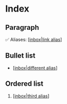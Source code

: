 # Index

## Paragraph
✅ Aliases: [[inbox|link alias]]

## Bullet list
- [[inbox|different alias]]

## Ordered list
1. [[inbox|third alias]]
  
[//begin]: # "Autogenerated link references for markdown compatibility"
[inbox|different alias]: inbox.md "different alias"
[inbox|link alias]: inbox.md "link alias"
[inbox|third alias]: inbox.md "third alias"
[//end]: # "Autogenerated link references"